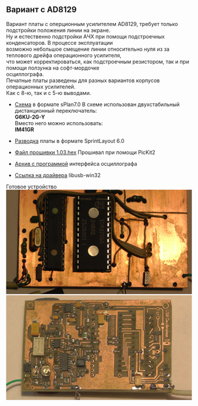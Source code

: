 ## Вариант с AD8129

Вариант платы с оперционным усилителем AD8129, требует только подстройки положения линии на экране.  
Ну и естественно подстройки АЧХ при помощи подстроечных конденсаторов. В процессе эксплуатации  
возможно небольшое смещение линии относительно нуля из за теплового дрейфа операционного усилителя,  
что может корректироваться, как подстроечным резистором, так и при помощи ползунка на софт-мордочке  
осциллографа.  
Печатные платы разведены для разных вариантов корпусов операционных усилителей.  
Как с 8-ю, так и с 5-ю выводами.  

* [Схема][Scheme] в формате sPlan7.0
В схеме использован двухстабильный дистанционный переключатель:  
__G6KU-2G-Y__  
Вместо него можно использовать:  
__IM41GR__  

* [Разводка][Lay] платы в формате SprintLayout 6.0
* [Файл прошивки 1.03.hex][FirmWare]
Прошивал при помощи PicKit2  
* [Архив с программой][Soft] интерфейса осциллографа
* [Ссылка на драйвера][Driver] libusb-win32

Готовое устройство  
![picT][PicT]
![picB][PicB]



[Scheme]:Screens/AD8129_AD8065_SOIC8.spl7
[picT]:Screens/Top.JPG
[picB]:Screens/Back.JPG
[Lay]:Screens/AD8065_SOIC8_8129_SMD_G6KUl_SOT23_5.lay
[FirmWare]:Screens/usb-oscope_v1.03.hex
[Soft]:Screens/Soft.rar
[Driver]:https://sourceforge.net/projects/libusb-win32/
